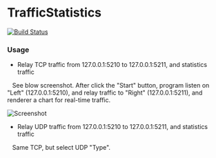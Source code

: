 # TrafficStatistics

[![Build Status]][Appveyor]

### Usage

* Relay TCP traffic from 127.0.0.1:5210 to 127.0.0.1:5211, and statistics traffic

    See blow screenshot. After click the "Start" button, program listen on "Left" (127.0.0.1:5210), and relay traffic to "Right" (127.0.0.1:5211), and renderer a chart for real-time traffic.
    
![Screenshot]

* Relay UDP traffic from 127.0.0.1:5210 to 127.0.0.1:5211, and statistics traffic

    Same TCP, but select UDP "Type".

[Appveyor]: https://ci.appveyor.com/project/GangZhuo/TrafficStatistics/branch/master
[Build Status]: https://ci.appveyor.com/api/projects/status/j81h4nforlmym2n5?svg=true
[Screenshot]: https://github.com/GangZhuo/TrafficStatistics/raw/master/screenshot.jpg
